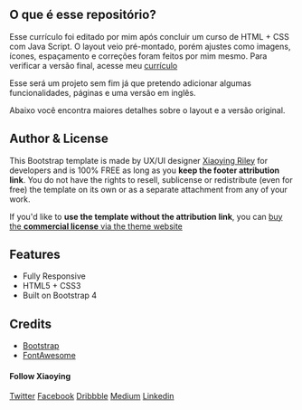## O que é esse repositório?
Esse currículo foi editado por mim após concluir um curso de HTML + CSS com Java Script.
O layout veio pré-montado, porém ajustes como imagens, ícones, espaçamento e correções foram feitos por mim mesmo.
Para verificar a versão final, acesse meu 
 [currículo](https://viniciusraphael.github.io/) 

Esse será um projeto sem fim já que pretendo adicionar algumas funcionalidades, páginas e uma versão em inglês.

Abaixo você encontra maiores detalhes sobre o layout e a versão original.

## Author & License

This Bootstrap template is made by UX/UI designer [Xiaoying Riley](https://twitter.com/3rdwave_themes) for developers and is 100% FREE as long as you **keep the footer attribution link**. You do not have the rights to resell, sublicense or redistribute (even for free) the template on its own or as a separate attachment from any of your work.

If you'd like to **use the template without the attribution link**, you can [buy the **commercial license** via the theme website](https://themes.3rdwavemedia.com/bootstrap-templates/resume/orbit-free-resume-cv-bootstrap-theme-for-developers/)


## Features
-  Fully Responsive
-  HTML5 + CSS3
-  Built on Bootstrap 4

## Credits
- [Bootstrap](http://getbootstrap.com/)
- [FontAwesome](http://fortawesome.github.io/Font-Awesome/)

#### Follow Xiaoying
[Twitter](https://twitter.com/3rdwave_themes)
[Facebook](https://www.facebook.com/3rdwavethemes/)
[Dribbble](https://dribbble.com/Xiaoying)
[Medium](https://medium.com/@3rdwave_themes)
[Linkedin](https://uk.linkedin.com/in/xiaoying)